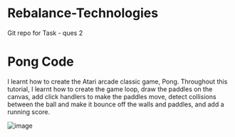 # Rebalance-Technologies
Git repo for Task - ques 2 

# Pong Code

I learnt how to create the Atari arcade classic game, Pong. Throughout this tutorial, I learnt how to create the game loop, draw the paddles on the canvas, add click handlers to make the paddles move, detect collisions between the ball and make it bounce off the walls and paddles, and add a running score.

![image](https://github.com/Resham0007/Rebalance-Technologies/assets/115933421/572deb9e-db49-4f1d-b41b-6cc83ff938ae)




  
